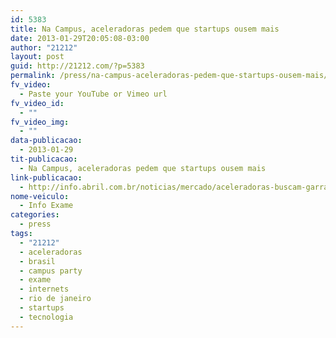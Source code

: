 ```yaml
---
id: 5383
title: Na Campus, aceleradoras pedem que startups ousem mais
date: 2013-01-29T20:05:08-03:00
author: "21212"
layout: post
guid: http://21212.com/?p=5383
permalink: /press/na-campus-aceleradoras-pedem-que-startups-ousem-mais/
fv_video:
  - Paste your YouTube or Vimeo url
fv_video_id:
  - ""
fv_video_img:
  - ""
data-publicacao:
  - 2013-01-29
tit-publicacao:
  - Na Campus, aceleradoras pedem que startups ousem mais
link-publicacao:
  - http://info.abril.com.br/noticias/mercado/aceleradoras-buscam-garra-e-brilho-nos-olhos-29012013-54.shl
nome-veiculo:
  - Info Exame
categories:
  - press
tags:
  - "21212"
  - aceleradoras
  - brasil
  - campus party
  - exame
  - internets
  - rio de janeiro
  - startups
  - tecnologia
---
```


